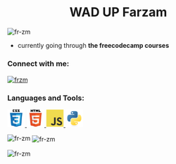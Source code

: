 <h1 align="center">WAD UP Farzam</h1>
<p align="left"> <img src="https://komarev.com/ghpvc/?username=fr-zm&label=Profile%20views&color=0e75b6&style=flat" alt="fr-zm" /> </p>

- currently going through **the freecodecamp courses**

<h3 align="left">Connect with me:</h3>
<p align="left">
<a href="https://discord.gg/frzm" target="blank"><img align="center" src="https://raw.githubusercontent.com/rahuldkjain/github-profile-readme-generator/master/src/images/icons/Social/discord.svg" alt="frzm" height="30" width="40" /></a>
</p>

<h3 align="left">Languages and Tools:</h3>
<p align="left"> <a href="https://www.w3schools.com/css/" target="_blank" rel="noreferrer"> <img src="https://raw.githubusercontent.com/devicons/devicon/master/icons/css3/css3-original-wordmark.svg" alt="css3" width="40" height="40"/> </a> <a href="https://www.w3.org/html/" target="_blank" rel="noreferrer"> <img src="https://raw.githubusercontent.com/devicons/devicon/master/icons/html5/html5-original-wordmark.svg" alt="html5" width="40" height="40"/> </a> <a href="https://developer.mozilla.org/en-US/docs/Web/JavaScript" target="_blank" rel="noreferrer"> <img src="https://raw.githubusercontent.com/devicons/devicon/master/icons/javascript/javascript-original.svg" alt="javascript" width="40" height="40"/> </a> <a href="https://www.python.org" target="_blank" rel="noreferrer"> <img src="https://raw.githubusercontent.com/devicons/devicon/master/icons/python/python-original.svg" alt="python" width="40" height="40"/> </a> </p>

<p><img align="left" src="https://github-readme-stats.vercel.app/api/top-langs?username=fr-zm&show_icons=true&locale=en&layout=compact" alt="fr-zm" /></p>

<p>&nbsp;<img align="center" src="https://github-readme-stats.vercel.app/api?username=fr-zm&show_icons=true&locale=en" alt="fr-zm" /></p>

<p><img align="center" src="https://github-readme-streak-stats.herokuapp.com/?user=fr-zm&" alt="fr-zm" /></p>
